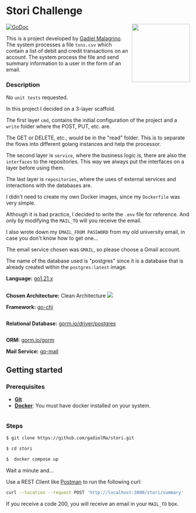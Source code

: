 # Stori Challenge

<img align="right" width="159px" src="https://www.storicard.com/static/images/thumbnail_storicard_small.png" alt="">

[![GoDoc](https://pkg.go.dev/badge/github.com/gin-gonic/gin?status.svg)](https://pkg.go.dev/github.com/gin-gonic/gin?tab=doc)

This is a project developed by [Gadiel Malagrino](https://github.com/gadielMa). The system processes a file `txns.csv` which contain a list of debit and credit transactions on an account. The system process the file and send summary information to a user in the form of an email.

### Description

No `unit tests` requested.

In this project I decided on a 3-layer scaffold.

The first layer `cmd`, contains the initial configuration of the project and a `write` folder where the POST, PUT, etc. are.

The GET or DELETE, etc., would be in the "read" folder. This is to separate the flows into different golang instances and help the processor.

The second layer is `service`, where the business logic is, there are also the `interfaces` to the repositories. This way we always put the interfaces on a layer before using them.

The last layer is `repositories`, where the uses of external services and interactions with the databases are.

I didn't need to create my own Docker images, since my `Dockerfile` was very simple.

Although it is bad practice, I decided to write the `.env` file for reference. And only by modifying the `MAIL_TO` will you receive the email.

I also wrote down my `EMAIL_FROM PASSWORD` from my old university email, in case you don't know how to get one...

The email service chosen was `GMAIL`, so please choose a Gmail account.

The name of the database used is "postgres" since it is a database that is already created within the `postgres:latest` image.

**Language:** [go1.21.x](https://tip.golang.org/doc/go1.21)

<img src="https://i.imgur.com/3elNhQu.png" alt="">

**Chosen Architecture:** Clean Architecture
<img src="https://miro.medium.com/v2/resize:fit:800/1*0R0r00uF1RyRFxkxo3HVDg.png">

**Framework:** [go-chi](https://github.com/go-chi/chi)

<img src="https://camo.githubusercontent.com/f72d07b7d898f8935d557867df17416a1b430a2572f8ea1bae57d1700f5c754b/68747470733a2f2f63646e2e7261776769742e636f6d2f676f2d6368692f6368692f6d61737465722f5f6578616d706c65732f6368692e737667" alt="">

**Relational Database:** [gorm.io/driver/postgres](https://github.com/go-gorm/postgres)

<img src="https://es-wiki.ikoula.com/images/a/a3/Postgre.png" alt="">

**ORM:** [gorm.io/gorm](https://gorm.io)

**Mail Service:** [go-mail](https://gopkg.in/mail.v2)

## Getting started

### Prerequisites
- **[Git](https://github.com/gadielMa/stori)**
- **[Docker](https://www.docker.com/get-started/)**: You must have docker installed on your system.

<img src="https://2.bp.blogspot.com/-uL7xdajcC8I/XFL3cNJ6PTI/AAAAAAAAKLM/DLpmLx1W_CUXZST_7CIHWC8uNqt2enVNwCLcBGAs/s1600/docker.png" alt="">

### Steps

```sh
$ git clone https://github.com/gadielMa/stori.git
```

```sh
$ cd stori
```

```sh
$  docker compose up
```

Wait a minute and...

Use a REST Client like [Postman](https://www.postman.com) to run the following curl:

```sh
curl --location --request POST 'http://localhost:3000/stori/summary'
```

If you receive a code 200, you will receive an email in your `MAIL_TO` box.